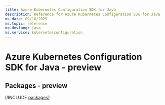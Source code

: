 ```yaml
---
title: Azure Kubernetes Configuration SDK for Java
description: Reference for Azure Kubernetes Configuration SDK for Java
ms.date: 09/18/2025
ms.topic: reference
ms.devlang: java
ms.service: kubernetesconfiguration
---
```

# Azure Kubernetes Configuration SDK for Java - preview
## Packages - preview
[!INCLUDE [packages](kubernetes-configuration-index.md)]